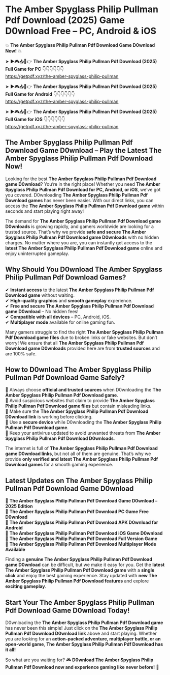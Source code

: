 # The Amber Spyglass Philip Pullman Pdf Download (2025) Game D0wnload Free – PC, Android & iOS

💥 **The Amber Spyglass Philip Pullman Pdf Download Game D0wnload Now!** 💥  

➤ ►🎮📥📱👉 **The Amber Spyglass Philip Pullman Pdf Download (2025) Full Game for PC** 👇👇👇👇👇👇  
https://getpdf.xyz/the-amber-spyglass-philip-pullman  

➤ ►🎮📥📱👉 **The Amber Spyglass Philip Pullman Pdf Download (2025) Full Game for Android** 👇👇👇👇👇👇  
https://getpdf.xyz/the-amber-spyglass-philip-pullman  

➤ ►🎮📥📱👉 **The Amber Spyglass Philip Pullman Pdf Download (2025) Full Game for iOS** 👇👇👇👇👇👇  
https://getpdf.xyz/the-amber-spyglass-philip-pullman  

## The Amber Spyglass Philip Pullman Pdf Download Game D0wnload – Play the Latest The Amber Spyglass Philip Pullman Pdf Download Now!

Looking for the best **The Amber Spyglass Philip Pullman Pdf Download game D0wnload**? You’re in the right place! Whether you need **The Amber Spyglass Philip Pullman Pdf Download for PC, Android, or iOS**, we’ve got you covered. D0wnloading **The Amber Spyglass Philip Pullman Pdf Download games** has never been easier. With our direct links, you can access the **The Amber Spyglass Philip Pullman Pdf Download game** within seconds and start playing right away!  

The demand for **The Amber Spyglass Philip Pullman Pdf Download game D0wnloads** is growing rapidly, and gamers worldwide are looking for a trusted source. That’s why we provide **safe and secure The Amber Spyglass Philip Pullman Pdf Download game D0wnloads** with no hidden charges. No matter where you are, you can instantly get access to the **latest The Amber Spyglass Philip Pullman Pdf Download game** online and enjoy uninterrupted gameplay.  

## **Why Should You D0wnload The Amber Spyglass Philip Pullman Pdf Download Games?**  

✔ **Instant access** to the latest **The Amber Spyglass Philip Pullman Pdf Download game** without waiting.  
✔ **High-quality graphics** and **smooth gameplay** experience.  
✔ **Free and secure The Amber Spyglass Philip Pullman Pdf Download game D0wnload** – No hidden fees!  
✔ **Compatible with all devices** – PC, Android, iOS.  
✔ **Multiplayer mode** available for online gaming fun.  

Many gamers struggle to find the right **The Amber Spyglass Philip Pullman Pdf Download game files** due to broken links or fake websites. But don’t worry! We ensure that all **The Amber Spyglass Philip Pullman Pdf Download game D0wnloads** provided here are from **trusted sources** and are 100% safe.  

## **How to D0wnload The Amber Spyglass Philip Pullman Pdf Download Game Safely?**  

📌 Always choose **official and trusted sources** when D0wnloading the **The Amber Spyglass Philip Pullman Pdf Download game**.  
📌 Avoid suspicious websites that claim to provide **The Amber Spyglass Philip Pullman Pdf Download game files** but contain misleading links.  
📌 Make sure the **The Amber Spyglass Philip Pullman Pdf Download D0wnload link** is working before clicking.  
📌 Use a **secure device** while D0wnloading the **The Amber Spyglass Philip Pullman Pdf Download game**.  
📌 Keep your antivirus updated to avoid unwanted threats from **The Amber Spyglass Philip Pullman Pdf Download D0wnloads**.  

The internet is full of **The Amber Spyglass Philip Pullman Pdf Download game D0wnload links**, but not all of them are genuine. That’s why we provide **only verified and latest The Amber Spyglass Philip Pullman Pdf Download games** for a smooth gaming experience.  

## **Latest Updates on The Amber Spyglass Philip Pullman Pdf Download Game D0wnload**  

🔹 **The Amber Spyglass Philip Pullman Pdf Download Game D0wnload – 2025 Edition**  
🔹 **The Amber Spyglass Philip Pullman Pdf Download PC Game Free D0wnload**  
🔹 **The Amber Spyglass Philip Pullman Pdf Download APK D0wnload for Android**  
🔹 **The Amber Spyglass Philip Pullman Pdf Download iOS Game D0wnload**  
🔹 **The Amber Spyglass Philip Pullman Pdf Download Full Version Game**  
🔹 **The Amber Spyglass Philip Pullman Pdf Download Multiplayer Mode Available**  

Finding a **genuine The Amber Spyglass Philip Pullman Pdf Download game D0wnload** can be difficult, but we make it easy for you. Get the **latest The Amber Spyglass Philip Pullman Pdf Download game** with a **single click** and enjoy the best gaming experience. Stay updated with **new The Amber Spyglass Philip Pullman Pdf Download features** and explore **exciting gameplay**.  

## **Start Your The Amber Spyglass Philip Pullman Pdf Download Game D0wnload Today!**  

D0wnloading the **The Amber Spyglass Philip Pullman Pdf Download game** has never been this simple! Just click on the **The Amber Spyglass Philip Pullman Pdf Download D0wnload link** above and start playing. Whether you are looking for an **action-packed adventure, multiplayer battle, or an open-world game**, **The Amber Spyglass Philip Pullman Pdf Download has it all!**  

So what are you waiting for? 🎮 **D0wnload The Amber Spyglass Philip Pullman Pdf Download now and experience gaming like never before!** 🚀  